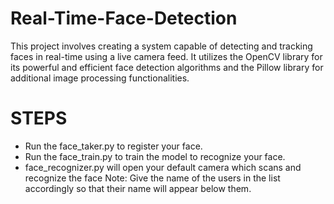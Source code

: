 # Real-Time-Face-Detection
This project involves creating a system capable of detecting and tracking faces in real-time using a live camera feed. It utilizes the OpenCV library for its powerful and efficient face detection algorithms and the Pillow library for additional image processing functionalities.

# STEPS
- Run the face_taker.py to register your face.
- Run the face_train.py to train the model to recognize your face.
- face_recognizer.py will open your default camera which scans and recognize the face
Note: Give the name of the users in the list accordingly so that their name will appear below them.
